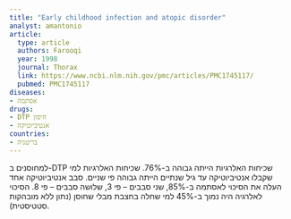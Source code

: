 ```yaml
---
title: "Early childhood infection and atopic disorder"
analyst: amantonio
article:
  type: article
  authors: Farooqi
  year: 1998
  journal: Thorax
  link: https://www.ncbi.nlm.nih.gov/pmc/articles/PMC1745117/
  pubmed: PMC1745117
diseases:
- אסתמה
drugs:
- DTP חיסון
- אנטיביוטיקה
countries:
- בריטניה
---
```


למחוסנים ב-DTP שכיחות האלרגיות הייתה גבוהה ב-76%. שכיחות האלרגיות למי שקבלו אנטיביוטיקה עד גיל שנתיים הייתה גבוהה פי שניים.
סבב אנטיביוטיקה אחד העלה את הסיכוי לאסתמה ב-85%, שני סבבים – פי 3, שלושה סבבים – פי 8.
הסיכוי לאלרגיה היה נמוך ב-45% למי שחלה בחצבת מבלי שחוסן (נתון ללא מובהקות סטטיסטית).
